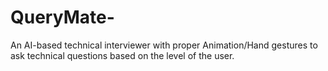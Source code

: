 # QueryMate-
An AI-based technical interviewer with proper Animation/Hand gestures to ask technical questions based on the level of the user.
